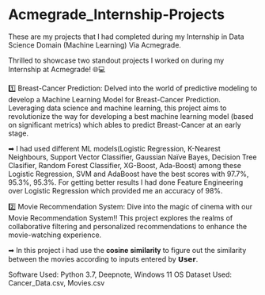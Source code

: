 # Acmegrade_Internship-Projects
These are my projects that I had completed during my Internship in Data Science Domain (Machine Learning) Via Acmegrade.

Thrilled to showcase two standout projects I worked on during my Internship at Acmegrade! 🌐💻

1️⃣ Breast-Cancer Prediction:
Delved into the world of predictive modeling to develop a Machine Learning Model for Breast-Cancer Prediction. Leveraging data science and machine learning, this project aims to revolutionize the way for developing a best machine learning model (based on significant metrics) which ables to predict Breast-Cancer at an early stage.

➡ I had used different ML models(Logistic Regression, K-Nearest Neighbours, Support Vector Classifier, Gaussian Naïve Bayes, Decision Tree Clasifier, Random Forest Classifier, XG-Boost, Ada-Boost) among these Logistic Regression, SVM and AdaBoost have the best scores with 97.7%, 95.3%, 95.3%. For getting better results I had done Feature Engineering over Logistic Regression which provided me an accuracy of 98%.

2️⃣ Movie Recommendation System:
Dive into the magic of cinema with our Movie Recommendation System!! This project explores the realms of collaborative filtering and personalized recommendations to enhance the movie-watching experience.

➡ In this project i had use the 𝐜𝐨𝐬𝐢𝐧𝐞 𝐬𝐢𝐦𝐢𝐥𝐚𝐫𝐢𝐭𝐲 to figure out the similarity between the movies according to inputs entered by 𝗨𝘀𝗲𝗿.

Software Used: Python 3.7, Deepnote, Windows 11 OS
Dataset Used: Cancer_Data.csv, Movies.csv
